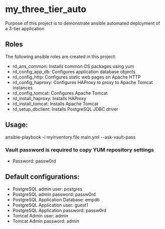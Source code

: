 # my_three_tier_auto

Purpose of this project is to demonstrate ansible automated deployment of a 3-tier application

## Roles
The following ansible roles are created in this project:

- rd_ans_common: Installs common OS packages using yum
- rd_config_app_db: Configures application database objects
- rd_config_http: Configures static web pages on Apache HTTP
- rd_config_haproxy: Configures HAProxy to proxy to Apache Tomcat instances
- rd_config_tomcat: Configures Apache Tomcat
- rd_install_haproxy: Installs HAProxy
- rd_install_tomcat: Installs Apache Tomcat
- rd_setup_dbclient: Installs PostgreSQL JDBC driver

## Usage:

ansible-playbook -i myinventory.file main.yml --ask-vault-pass

### Vault password is required to copy YUM repository settings
- Password: passw0rd

## Default configurations:
- PostgreSQL admin user: postgres
- PostgreSQL admin password: passw0rd
- PostgreSQL Application Database: empdb
- PostgreSQL Application user: guest1
- PostgreSQL Application password: passw0rd
- Tomcat Admin user: admin
- Tomcat Admin password: admin
